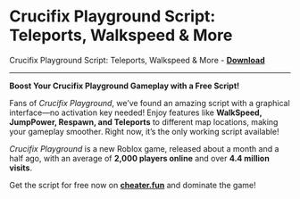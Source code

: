 <h1>Crucifix Playground Script: Teleports, Walkspeed &amp; More</h1>

Crucifix Playground Script: Teleports, Walkspeed &amp; More - **[Download](https://www.dlgram.com/public/files/api.php?shortened=U1dDVK)**


<hr>


**Boost Your Crucifix Playground Gameplay with a Free Script!**  

Fans of *Crucifix Playground*, we’ve found an amazing script with a graphical interface—no activation key needed! Enjoy features like **WalkSpeed, JumpPower, Respawn, and Teleports** to different map locations, making your gameplay smoother. Right now, it’s the only working script available!  

*Crucifix Playground* is a new Roblox game, released about a month and a half ago, with an average of **2,000 players online** and over **4.4 million visits**.  

Get the script for free now on **[cheater.fun](https://cheater.fun)** and dominate the game!
